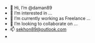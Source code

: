 - 👋 Hi, I’m @daman89
- 👀 I’m interested in ...
- 🌱 I’m currently working as Freelance ...
- 💞️ I’m looking to collaborate on ...
- 📫 sekhon89@outlook.com
- 

<!---
daman89/daman89 is a ✨ special ✨ repository because its `README.md` (this file) appears on your GitHub profile.
You can click the Preview link to take a look at your changes.
--->
